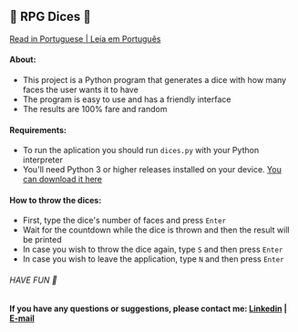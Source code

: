 ## 🎲 RPG Dices 🎲

  [Read in Portuguese | Leia em Português]()

#### About:
 - This project is a Python program that generates a dice with how many faces the user wants it to have
 - The program is easy to use and has a friendly interface
 - The results are 100% fare and random

#### Requirements:
 - To run the aplication you should run `dices.py` with your Python interpreter
 - You'll need Python 3 or higher releases installed on your device. [You can download it here](https://www.python.org/downloads/)

#### How to throw the dices:
 - First, type the dice's number of faces and press `Enter`
 - Wait for the countdown while the dice is thrown and then the result will be printed
 - In case you wish to throw the dice again, type `S` and then press `Enter`
 - In case you wish to leave the application, type `N` and then press `Enter`
 
###### HAVE FUN 🤟

**If you have any questions or suggestions, please contact me: [Linkedin](https://www.linkedin.com/in/lucas-r-freitas/) | [E-mail](mailto:pro.lucasrfreitas@gmail.com)**
